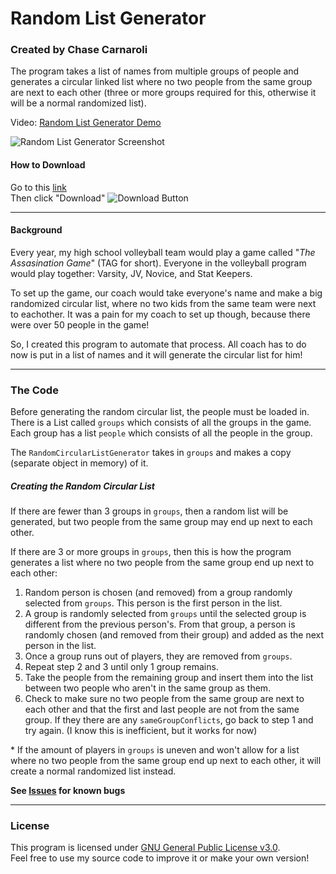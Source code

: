 # Random List Generator
### Created by Chase Carnaroli
The program takes a list of names from multiple groups of people and generates a circular linked list where no two people from the same group are next to each other (three or more groups required for this, otherwise it will be a normal randomized list).

Video: [Random List Generator Demo](https://youtu.be/64j0xa_kzUQ)

![Random List Generator Screenshot](https://i.imgur.com/R9uxRFm.png)

#### How to Download
Go to this [link](https://github.com/ChaseC99/RandomCircularListGenerator/blob/master/RandomListGenerator.jar)   
Then click "Download"
![Download Button](https://i.imgur.com/dAnA9i2.png)

---
#### Background
Every year, my high school volleyball team would play a game called "*The Assasination Game*" (TAG for short).
Everyone in the volleyball program would play together: Varsity, JV, Novice, and Stat Keepers.

To set up the game, our coach would take everyone's name and make a big randomized circular list, where no two kids from the same team were next to eachother.
It was a pain for my coach to set up though, because there were over 50 people in the game!

So, I created this program to automate that process.
All coach has to do now is put in a list of names and it will generate the circular list for him!

---
### The Code
Before generating the random circular list, the people must be loaded in.
There is a List called ```groups``` which consists of all the groups in the game.
Each group has a list ```people``` which consists of all the people in the group.

The ```RandomCircularListGenerator``` takes in ```groups``` and makes a copy (separate object in memory) of it.

##### Creating the Random Circular List
If there are fewer than 3 groups in ```groups```, then a random list will be generated, but two people from the same group may end up next to each other.

If there are 3 or more groups in ```groups```, then this is how the program generates a list where no two people from the same group end up next to each other:  
1. Random person is chosen (and removed) from a group randomly selected from ```groups```. This person is the first person in the list.
2. A group is randomly selected from ```groups``` until the selected group is different from the previous person's. From that group, a person is randomly chosen (and removed from their group) and added as the next person in the list.
3. Once a group runs out of players, they are removed from ```groups```.
4. Repeat step 2 and 3 until only 1 group remains.
5. Take the people from the remaining group and insert them into the list between two people who aren't in the same group as them.
6. Check to make sure no two people from the same group are next to each other and that the first and last people are not from the same group. If they there are any ```sameGroupConflicts```, go back to step 1 and try again. (I know this is inefficient, but it works for now)


\* If the amount of players in ```groups``` is uneven and won't allow for a list where no two people from the same group end up next to each other, it will create a normal randomized list instead.

**See [Issues](https://github.com/ChaseC99/RandomCircularListGenerator/issues) for known bugs**

---
### License
This program is licensed under [GNU General Public License v3.0](https://www.gnu.org/licenses/gpl-3.0.en.html "License Information").  
Feel free to use my source code to improve it or make your own version!

